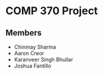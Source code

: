 # COMP 370 Project

## Members
 - Chinmay Sharma
 - Aaron Creor
 - Karanveer Singh Bhullar
 - Joshua Fantillo